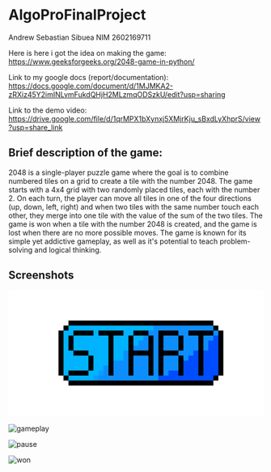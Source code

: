 # AlgoProFinalProject
Andrew Sebastian Sibuea 
NIM 2602169711

Here is here i got the idea on making the game:
https://www.geeksforgeeks.org/2048-game-in-python/

Link to my google docs (report/documentation):
https://docs.google.com/document/d/1MJMKA2-zRXiz45Y2imINLvmFukdQHjH2MLzmqODSzkU/edit?usp=sharing

Link to the demo video:
https://drive.google.com/file/d/1qrMPX1bXynxj5XMjrKju_sBxdLyXhprS/view?usp=share_link

## Brief description of the game:
2048 is a single-player puzzle game where the goal is to combine numbered tiles on a grid to create a tile with the number 2048. The game starts with a 4x4 grid with two randomly placed tiles, each with the number 2. On each turn, the player can move all tiles in one of the four directions (up, down, left, right) and when two tiles with the same number touch each other, they merge into one tile with the value of the sum of the two tiles. The game is won when a tile with the number 2048 is created, and the game is lost when there are no more possible moves. The game is known for its simple yet addictive gameplay, as well as it's potential to teach problem-solving and logical thinking.


## Screenshots
![start](start.png)


![gameplay](gameplay.png)


![pause](pause.png)


![won](won.png)
